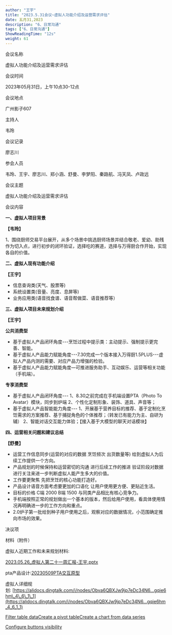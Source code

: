 ```yaml
---
author: "王宇"
title: "2023.5.31会议~虚拟人功能介绍及运营需求评估"
date: 五月31,2023
description: "6、日常沟通"
tags: ["6、日常沟通"]
ShowReadingTime: "12s"
weight: 61
---
```

会议名称

虚拟人功能介绍及运营需求评估

会议时间

2023年05月31日，上午10点30-12点

会议地点

广州影子607

主持人

韦玲

会议记录

廖志川

参会人员

韦玲、王宇、廖志川、郑小涵、舒曼、李梦阳、秦路航、冯天凤、卢政远

会议主题

虚拟人功能介绍及运营需求评估

会议内容

**一、虚拟人项目背景**

**【韦玲】**

1、围绕厨师交易平台展开，从多个场景中挑选厨师场景并结合敬老、爱幼、助残作为切入点，进行初步的闭环验证，选择吃的赛道，选择与万得厨合作开始，实现各自的价值。

**二、虚拟人现有功能介绍**

**【王宇】**

*   信息查询类(天气、股票等)
*   系统设置类(音量、亮度、息屏等)
*   业务应用类(语音找食谱、语音帮做菜、语音推荐等）

**三、虚拟人项目未来规划介绍**

**【王宇】**

**公共消费型**

*   基于虚拟人产品闭环角度---烹饪过程中提示类：主动提示、强制提示更完善、智能。
*   基于虚拟人产品能力赋能角度---7.30完成一个版本接入万得厨1.5PLUS---虚拟人产品内测的需要、对应产品力增强的检验。
*   基于虚拟人产品能力赋能角度—可推进服务助手、互动娱乐、运营等相关功能（手机端）。

**专享消费型**

*   基于虚拟人产品闭环角度--- 1、8.30之前完成在手机端设置PTA（Photo To Avatar）模块，同步到炉端 2、个性化定制形象、装饰、道具、声音等；
*   基于虚拟人产品智能能力角度--- 1、开展基于营养目标的推荐、基于定制化烹饪需求的方案推荐、基于捕捉角色的个体推荐；（转发已有能力为主、自研为辅） 2、智能对话交互能力体验；【接入基于大模型的聊天对话模块】

**四、运营相关问题和建议总结**

**【舒曼】**

*   运营工作信息同步(运营的对应的数据 烹饪频次 出货数量等) 给到虚拟人为后续工作提供一个方向。
*   产品规划的时候保持和运营密切的沟通 进行后续工作的推进 验证阶段对数据进行关注来进一步判断虚拟人能产生多大的价值。
*   工作要更聚焦 先把烹饪的核心功能打造好。
*   产品设计语音方面考虑要更加的口语化 让用户使用更方便、更贴近生活。
*   目标的价格 C端 2000 B端 1500 与同类产品相比有核心竞争力。
*   手机端按照正常的规划做出一个基本的版本，然后给用户使用，看具体使用情况再明确进一步的工作方向和重点。
*   2.0炉子第一批给到种子用户使用之后，观察对应的数据情况，小范围确定推向市场的效果。

决议项

  

材料（附件）

虚拟人近期工作和未来规划材料:

[2023.05.26\_虚拟人第二十一周汇报-王宇.pptx](/download/attachments/101836640/2023.05.26_%E8%99%9A%E6%8B%9F%E4%BA%BA%E7%AC%AC%E4%BA%8C%E5%8D%81%E4%B8%80%E5%91%A8%E6%B1%87%E6%8A%A5-%E7%8E%8B%E5%AE%87.pptx?version=1&modificationDate=1685522889254&api=v2)

pta产品设计:[20230509PTA交互原型](/pages/viewpage.action?pageId=101822678)

虚拟人详细规划: [https://alidocs.dingtalk.com/i/nodes/Obva6QBXJw9jp7eDc34N6...gqie6hm\_4\_6\_1\_1](https://alidocs.dingtalk.com/i/nodes/Obva6QBXJw9jp7eDc34N6...gqie6hm_4_6_1_1)

[Filter table data]()[Create a pivot table](#)[Create a chart from data series](#)

[Configure buttons visibility](/users/tfac-settings.action)